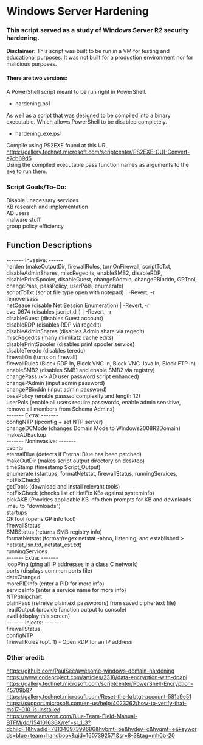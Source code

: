 # Windows Server Hardening
### This script served as a study of Windows Server R2 security hardening.  
**Disclaimer**: This script was built to be run in a VM for testing and educational purposes. It was not built for a production environment nor for malicious purposes.

#### There are two versions:  
A PowerShell script meant to be run right in PowerShell.  
- hardening.ps1  

As well as a script that was designed to be compiled into a binary executable. Which allows PowerShell to be disabled completely.  
- hardening_exe.ps1  

Compile using PS2EXE found at this URL    
https://gallery.technet.microsoft.com/scriptcenter/PS2EXE-GUI-Convert-e7cb69d5  
Using the compiled executable pass function names as arguments to the exe to run them.

### Script Goals/To-Do:  
Disable unecessary services  
KB research and implementation  
AD users  
malware stuff  
group policy efficiency  
  
## Function Descriptions  
------- Invasive: ------  
harden (makeOutputDir, firewallRules, turnOnFirewall, scriptToTxt, disableAdminShares, miscRegedits, enableSMB2, disableRDP,  
disablePrintSpooler, disableGuest, changePAdmin, changePBinddn, GPTool, changePass, passPolicy, userPols, enumerate)  
scriptToTxt (script file type open with notepad) | -Revert, -r  
removeIsass  
netCease (disable Net Session Enumeration) | -Revert, -r  
cve_0674 (disables jscript.dll) | -Revert, -r  
disableGuest (disables Guest account)  
disableRDP (disables RDP via regedit)  
disableAdminShares (disables Admin share via regedit)  
miscRegedits (many mimikatz cache edits)  
disablePrintSpooler (disables print spooler service)  
disableTeredo  (disables teredo)  
firewallOn (turns on firewall)  
firewallRules (Block RDP In, Block VNC In, Block VNC Java In, Block FTP In)  
enableSMB2 (disables SMB1 and enable SMB2 via registry)  
changePass (<> AD user password script enhanced)  
changePAdmin (input admin password)  
changePBinddn (input admin password)  
passPolicy (enable passwd complexity and length 12)  
userPols (enable all users require passwords, enable admin sensitive, remove all members from Schema Admins)  
------- Extra: -------  
configNTP (ipconfig + set NTP server)  
changeDCMode (changes Domain Mode to Windows2008R2Domain)   
makeADBackup  
------- Noninvasive: -------  
events  
eternalBlue (detects if Eternal Blue has been patched)  
makeOutDir (makes script output directory on desktop)  
timeStamp (timestamp Script_Output)  
enumerate (startups, formatNetstat, firewallStatus, runningServices, hotFixCheck)  
getTools (download and install relevant tools)  
hotFixCheck (checks list of HotFix KBs against systeminfo)  
pickAKB (Provides applicable KB info then prompts for KB and downloads <KB>.msu to "downloads")  
startups  
GPTool (opens GP info tool)  
firewallStatus  
SMBStatus (returns SMB registry info)  
formatNetstat (format/regex netstat -abno, listening, and established > netstat_lsn.txt, netstat_est.txt)  
runningServices  
------- Extra: -------  
loopPing (ping all IP addresses in a class C network)  
ports (displays common ports file)  
dateChanged  
morePIDInfo (enter a PID for more info)  
serviceInfo (enter a service name for more info)  
NTPStripchart  
plainPass (retreive plaintext password(s) from saved ciphertext file)  
readOutput (provide function output to console)  
avail (display this screen)  
------- Injects: -------  
firewallStatus  
configNTP  
firewallRules (opt. 1) - Open RDP for an IP address
  
### Other credit:  
https://github.com/PaulSec/awesome-windows-domain-hardening    
https://www.codeproject.com/articles/2318/data-encryption-with-dpapi    
https://gallery.technet.microsoft.com/scriptcenter/PowerShell-Encryption-45709b87    
https://gallery.technet.microsoft.com/Reset-the-krbtgt-account-581a9e51    
https://support.microsoft.com/en-us/help/4023262/how-to-verify-that-ms17-010-is-installed    
https://www.amazon.com/Blue-Team-Field-Manual-BTFM/dp/154101636X/ref=sr_1_3?dchild=1&hvadid=78134097399686&hvbmt=be&hvdev=c&hvqmt=e&keywords=blue+team+handbook&qid=1607392571&sr=8-3&tag=mh0b-20
